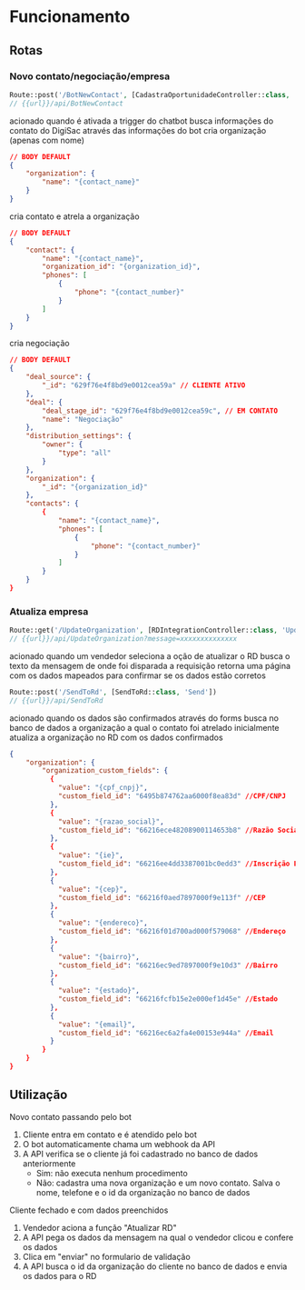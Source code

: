 # Funcionamento

## Rotas

### Novo contato/negociação/empresa

```php
Route::post('/BotNewContact', [CadastraOportunidadeController::class, 'Index'])
// {{url}}/api/BotNewContact
```

acionado quando é ativada a trigger do chatbot
busca informações do contato do DigiSac através das informações do bot
cria organização (apenas com nome)

```json
// BODY DEFAULT
{
    "organization": {
        "name": "{contact_name}"
    }
}
```

cria contato e atrela a organização

```json
// BODY DEFAULT
{
    "contact": {
        "name": "{contact_name}",
        "organization_id": "{organization_id}",
        "phones": [
            {
                "phone": "{contact_number}"
            }
        ]
    }
}
```

cria negociação

```json
// BODY DEFAULT
{
    "deal_source": {
        "_id": "629f76e4f8bd9e0012cea59a" // CLIENTE ATIVO
    },
    "deal": {
        "deal_stage_id": "629f76e4f8bd9e0012cea59c", // EM CONTATO
        "name": "Negociação"
    },
    "distribution_settings": {
        "owner": {
            "type": "all"
        }
    },
    "organization": {
        "_id": "{organization_id}"
    },
    "contacts": {
        {
            "name": "{contact_name}",
            "phones": [
                {
                    "phone": "{contact_number}"
                }
            ]
        }
    }
}
```


### Atualiza empresa

```php
Route::get('/UpdateOrganization', [RDIntegrationController::class, 'UpdateOrganization'])
// {{url}}/api/UpdateOrganization?message=xxxxxxxxxxxxxx
```

acionado quando um vendedor seleciona a oção de atualizar o RD
busca o texto da mensagem de onde foi disparada a requisição
retorna uma página com os dados mapeados para confirmar se os dados estão corretos

```php
Route::post('/SendToRd', [SendToRd::class, 'Send'])
// {{url}}/api/SendToRd
```

acionado quando os dados são confirmados através do forms
busca no banco de dados a organização a qual o contato foi atrelado inicialmente
atualiza a organização no RD com os dados confirmados


```json
{
    "organization": {
        "organization_custom_fields": {
          {
            "value": "{cpf_cnpj}",
            "custom_field_id": "6495b874762aa6000f8ea83d" //CPF/CNPJ
          },
          {
            "value": "{razao_social}",
            "custom_field_id": "66216ece48208900114653b8" //Razão Social
          },
          {
            "value": "{ie}",
            "custom_field_id": "66216ee4dd3387001bc0edd3" //Inscrição Estadual
          },
          {
            "value": "{cep}",
            "custom_field_id": "66216f0aed7897000f9e113f" //CEP
          },
          {
            "value": "{endereco}",
            "custom_field_id": "66216f01d700ad000f579068" //Endereço
          },
          {
            "value": "{bairro}",
            "custom_field_id": "66216ec9ed7897000f9e10d3" //Bairro
          },
          {
            "value": "{estado}",
            "custom_field_id": "66216fcfb15e2e000ef1d45e" //Estado
          },
          {
            "value": "{email}",
            "custom_field_id": "66216ec6a2fa4e00153e944a" //Email
          }
        }
    }
}
```



## Utilização

Novo contato passando pelo bot
1. Cliente entra em contato e é atendido pelo bot
2. O bot automaticamente chama um webhook da API
3. A API verifica se o cliente já foi cadastrado no banco de dados anteriormente
    - Sim: não executa nenhum procedimento
    - Não: cadastra uma nova organização e um novo contato. Salva o nome, telefone e o id da organização no banco de dados

Cliente fechado e com dados preenchidos
1. Vendedor aciona a função "Atualizar RD"
2. A API pega os dados da mensagem na qual o vendedor clicou e confere os dados
3. Clica em "enviar" no formulario de validação
4. A API busca o id da organização do cliente no banco de dados e envia os dados para o RD


